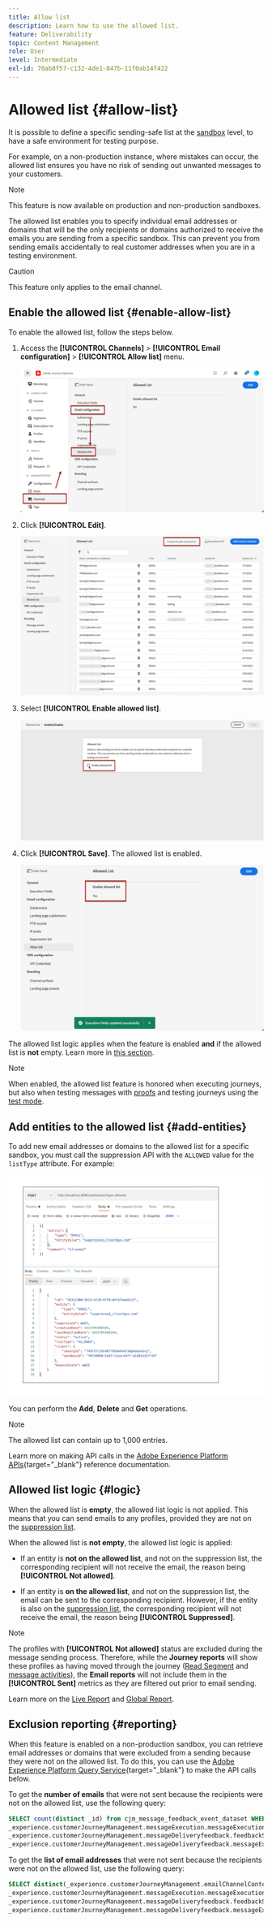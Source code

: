 ```yaml
---
title: Allow list
description: Learn how to use the allowed list.
feature: Deliverability
topic: Content Management
role: User
level: Intermediate
exl-id: 70ab8f57-c132-4de1-847b-11f0ab14f422
---
```

# Allowed list {#allow-list}

It is possible to define a specific sending-safe list at the [sandbox](../administration/sandboxes.md) level, to have a safe environment for testing purpose.

For example, on a non-production instance, where mistakes can occur, the allowed list ensures you have no risk of sending out unwanted messages to your customers.

>[!NOTE]
>
>This feature is now available on production and non-production sandboxes.

The allowed list enables you to specify individual email addresses or domains that will be the only recipients or domains authorized to receive the emails you are sending from a specific sandbox. This can prevent you from sending emails accidentally to real customer addresses when you are in a testing environment.

>[!CAUTION]
>
>This feature only applies to the email channel.

## Enable the allowed list {#enable-allow-list}

<!--To enable the allowed list on a non-production sandbox, you need to update the general settings using the corresponding API end point in the Message Presets Service. Using this API, you can also disable the feature at any time.

You can update the allowed list before or after enabling the feature.-->

To enable the allowed list, follow the steps below.

1. Access the  **[!UICONTROL Channels]** > **[!UICONTROL Email configuration]** > **[!UICONTROL Allow list]** menu.

    ![](assets/allow-list-access.png)

1. Click **[!UICONTROL Edit]**.

    ![](assets/allow-list-edit.png)

1. Select **[!UICONTROL Enable allowed list]**.

    ![](assets/allow-list-enable.png)

1. Click **[!UICONTROL Save]**. The allowed list is enabled.

    ![](assets/allow-list-enabled.png)

The allowed list logic applies when the feature is enabled **and** if the allowed list is **not** empty. Learn more in [this section](#logic).

>[!NOTE]
>
>When enabled, the allowed list feature is honored when executing journeys, but also when testing messages with [proofs](../design/preview.md#send-proofs) and testing journeys using the [test mode](../building-journeys/testing-the-journey.md).

## Add entities to the allowed list {#add-entities}

To add new email addresses or domains to the allowed list for a specific sandbox, you must call the suppression API with the `ALLOWED` value for the `listType` attribute. For example:

![](assets/allow-list-api.png)

You can perform the **Add**, **Delete** and **Get** operations.

>[!NOTE]
>
>The allowed list can contain up to 1,000 entries.

Learn more on making API calls in the [Adobe Experience Platform APIs](https://experienceleague.adobe.com/docs/experience-platform/landing/platform-apis/api-guide.html){target="_blank"} reference documentation.

## Allowed list logic {#logic}

When the allowed list is **empty**, the allowed list logic is not applied. This means that you can send emails to any profiles, provided they are not on the [suppression list](../reports/suppression-list.md).

When the allowed list is **not empty**, the allowed list logic is applied:

* If an entity is **not on the allowed list**, and not on the suppression list, the corresponding recipient will not receive the email, the reason being **[!UICONTROL Not allowed]**.

* If an entity is **on the allowed list**, and not on the suppression list, the email can be sent to the corresponding recipient. However, if the entity is also on the [suppression list](../reports/suppression-list.md), the corresponding recipient will not receive the email, the reason being **[!UICONTROL Suppressed]**.

>[!NOTE]
>
>The profiles with **[!UICONTROL Not allowed]** status are excluded during the message sending process. Therefore, while the **Journey reports** will show these profiles as having moved through the journey ([Read Segment](../building-journeys/read-segment.md) and [message activities](../building-journeys/journeys-message.md)), the **Email reports** will not include them in the **[!UICONTROL Sent]** metrics as they are filtered out prior to email sending.
>
>Learn more on the [Live Report](../reports/live-report.md) and [Global Report](../reports/global-report.md).

## Exclusion reporting {#reporting}

When this feature is enabled on a non-production sandbox, you can retrieve email addresses or domains that were excluded from a sending because they were not on the allowed list. To do this, you can use the [Adobe Experience Platform Query Service](https://experienceleague.adobe.com/docs/experience-platform/query/api/getting-started.html){target="_blank"} to make the API calls below.

To get the **number of emails** that were not sent because the recipients were not on the allowed list, use the following query:

```sql
SELECT count(distinct _id) from cjm_message_feedback_event_dataset WHERE
_experience.customerJourneyManagement.messageExecution.messageExecutionID = '<MESSAGE_EXECUTION_ID>' AND
_experience.customerJourneyManagement.messageDeliveryfeedback.feedbackStatus = 'exclude' AND
_experience.customerJourneyManagement.messageDeliveryfeedback.messageExclusion.reason = 'EmailNotAllowed'
```

To get the **list of email addresses** that were not sent because the recipients were not on the allowed list, use the following query:

```sql
SELECT distinct(_experience.customerJourneyManagement.emailChannelContext.address) from cjm_message_feedback_event_dataset WHERE
_experience.customerJourneyManagement.messageExecution.messageExecutionID IS NOT NULL AND
_experience.customerJourneyManagement.messageDeliveryfeedback.feedbackStatus = 'exclude' AND
_experience.customerJourneyManagement.messageDeliveryfeedback.messageExclusion.reason = 'EmailNotAllowed'
```
